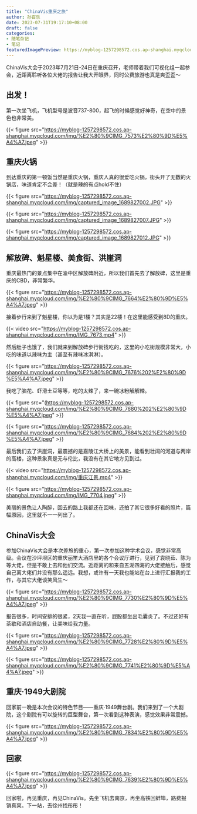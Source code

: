 ```yaml
---
title: "ChinaVis重庆之旅"
author: 孙百乐
date: 2023-07-31T19:17:10+08:00
draft: false
categories: 
- 随笔杂记
- 笔记
featuredImagePreview: https://myblog-1257298572.cos.ap-shanghai.myqcloud.com/img/IMG_7704.jpeg
---
```


ChinaVis大会于2023年7月21日-24日在重庆召开，老师带着我们可视化组一起参会，近距离聆听各位大佬的报告让我大开眼界，同时公费旅游也真是爽歪歪～

## 出发！

第一次坐飞机，飞机型号是波音737-800，起飞的时候感觉好神奇，在空中的景色也非常美。

{{< figure src="https://myblog-1257298572.cos.ap-shanghai.myqcloud.com/img/%E2%80%9CIMG_7573%E2%80%9D%E5%A4%A7.jpeg" >}}

## 重庆火锅

到达重庆的第一顿饭当然是重庆火锅，重庆人真的很爱吃火锅，街头开了无数的火锅店，味道肯定不会差！（就是辣的有点hold不住）

{{< figure src="https://myblog-1257298572.cos.ap-shanghai.myqcloud.com/img/captured_image_1689827002.JPG" >}}

{{< figure src="https://myblog-1257298572.cos.ap-shanghai.myqcloud.com/img/captured_image_1689827007.JPG" >}}

{{< figure src="https://myblog-1257298572.cos.ap-shanghai.myqcloud.com/img/captured_image_1689827012.JPG" >}}

## 解放碑、魁星楼、美食街、洪崖洞

重庆最热门的景点集中在渝中区解放碑附近，所以我们首先去了解放碑，这里是重庆的CBD，非常繁华。

{{< figure src="https://myblog-1257298572.cos.ap-shanghai.myqcloud.com/img/%E2%80%9CIMG_7664%E2%80%9D%E5%A4%A7.jpeg" >}}

接着步行来到了魁星楼，你以为是1楼？其实是22楼！在这里能感受到8D的重庆。

{{< video src="https://myblog-1257298572.cos.ap-shanghai.myqcloud.com/img/IMG_7673.mp4" >}}

然后肚子也饿了，我们就来到解放碑步行街找吃的，这里的小吃街规模非常大，小吃的味道以辣味为主（甚至有辣味冰淇淋）。

{{< figure src="https://myblog-1257298572.cos.ap-shanghai.myqcloud.com/img/%E2%80%9CIMG_7676%202%E2%80%9D%E5%A4%A7.jpeg" >}}

我吃了脑花、虾滑土豆等等，吃的太辣了，来一碗冰粉解解辣。

{{< figure src="(https://myblog-1257298572.cos.ap-shanghai.myqcloud.com/img/%E2%80%9CIMG_7680%202%E2%80%9D%E5%A4%A7.jpeg" >}}

{{< figure src="https://myblog-1257298572.cos.ap-shanghai.myqcloud.com/img/%E2%80%9CIMG_7684%202%E2%80%9D%E5%A4%A7.jpeg" >}}

最后我们去了洪崖洞，最震撼的是嘉陵江大桥上的美景，能看到壮阔的河道与两岸的高楼，这种景象真是无与伦比，我没有在其它地方见到过。

{{< video src="https://myblog-1257298572.cos.ap-shanghai.myqcloud.com/img/重庆江景.mp4" >}}

{{< figure src="https://myblog-1257298572.cos.ap-shanghai.myqcloud.com/img/IMG_7704.jpeg" >}}

美丽的景色让人陶醉，回去的路上我都还在回味，还拍了其它很多好看的照片，篇幅原因，这里就不一一列出了。

## ChinaVis大会

参加ChinaVis大会是本次差旅的重心，第一次参加这种学术会议，感觉非常高级。会议在沙坪坝区的重庆丽笙大酒店里的各个会议厅进行，见到了袁晓茹、陈为等大佬，但是不敢上去和他们交流。近距离的和来自五湖四海的大佬接触后，感觉自己离大佬们并没有那么遥远。我想，或许有一天我也能站在台上进行汇报我的工作，与其它大佬谈笑风生～

{{< figure src="https://myblog-1257298572.cos.ap-shanghai.myqcloud.com/img/%E2%80%9CIMG_7730%E2%80%9D%E5%A4%A7.jpeg" >}}

报告很多，时间安排的很紧，2天我一直在听，屁股都坐出毛囊炎了。不过还好有茶歇和酒店自助餐，让美味给我力量。

{{< figure src="https://myblog-1257298572.cos.ap-shanghai.myqcloud.com/img/%E2%80%9CIMG_7728%E2%80%9D%E5%A4%A7.jpeg" >}}

{{< figure src="https://myblog-1257298572.cos.ap-shanghai.myqcloud.com/img/%E2%80%9CIMG_7741%E2%80%9D%E5%A4%A7.jpeg" >}}

## 重庆·1949大剧院

回家前一晚是本次会议的特色节目——重庆·1949舞台剧。我们来到了一个大剧院，这个剧院有可以旋转的巨型舞台，第一次看到这种表演，感觉效果非常震撼。

{{< figure src="https://myblog-1257298572.cos.ap-shanghai.myqcloud.com/img/%E2%80%9CIMG_7834%E2%80%9D%E5%A4%A7.jpeg" >}}

## 回家

{{< figure src="https://myblog-1257298572.cos.ap-shanghai.myqcloud.com/img/%E2%80%9CIMG_7639%E2%80%9D%E5%A4%A7.jpeg" >}}

回家啦，再见重庆，再见ChinaVis。先坐飞机去南京，再坐高铁回蚌埠，路费报销真爽。下一站，去徐州找彤彤！
